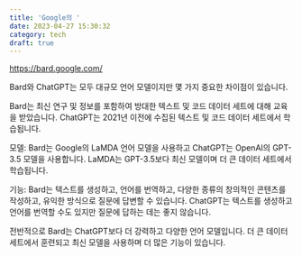 ```yaml
---
title: 'Google의 '
date: 2023-04-27 15:30:32
category: tech
draft: true
---
```


https://bard.google.com/

Bard와 ChatGPT는 모두 대규모 언어 모델이지만 몇 가지 중요한 차이점이 있습니다.

Bard는 최신 연구 및 정보를 포함하여 방대한 텍스트 및 코드 데이터 세트에 대해 교육을 받았습니다. ChatGPT는 2021년 이전에 수집된 텍스트 및 코드 데이터 세트에서 학습됩니다.

모델: Bard는 Google의 LaMDA 언어 모델을 사용하고 ChatGPT는 OpenAI의 GPT-3.5 모델을 사용합니다. LaMDA는 GPT-3.5보다 최신 모델이며 더 큰 데이터 세트에서 학습됩니다.

기능: Bard는 텍스트를 생성하고, 언어를 번역하고, 다양한 종류의 창의적인 콘텐츠를 작성하고, 유익한 방식으로 질문에 답변할 수 있습니다.
ChatGPT는 텍스트를 생성하고 언어를 번역할 수도 있지만 질문에 답하는 데는 좋지 않습니다.

전반적으로 Bard는 ChatGPT보다 더 강력하고 다양한 언어 모델입니다. 더 큰 데이터 세트에서 훈련되고 최신 모델을 사용하며 더 많은 기능이 있습니다.
